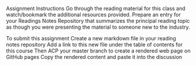 Assignment Instructions Go through the reading material for this class and watch/bookmark the additional resources provided. Prepare an entry for your Readings Notes Repository that summarizes the principal reading topic as though you were presenting the material to someone new to the industry.

To submit this assignment Create a new markdown file in your reading notes repository Add a link to this new file under the table of contents for this course Then ACP your master branch to create a rendered web page on GitHub pages Copy the rendered content and paste it into the discussion